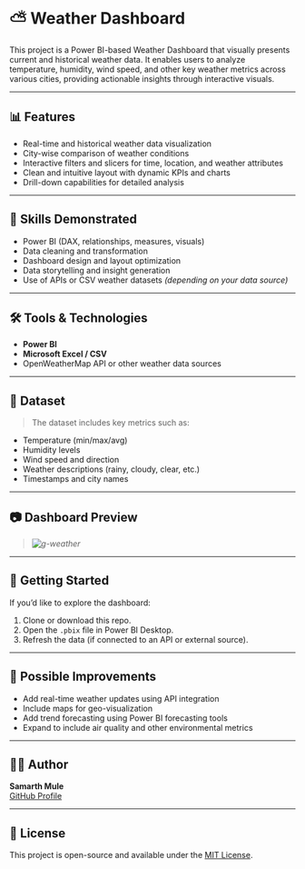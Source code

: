 # ⛅ Weather Dashboard

This project is a Power BI-based Weather Dashboard that visually presents current and historical weather data. It enables users to analyze temperature, humidity, wind speed, and other key weather metrics across various cities, providing actionable insights through interactive visuals.

---

## 📊 Features

- Real-time and historical weather data visualization
- City-wise comparison of weather conditions
- Interactive filters and slicers for time, location, and weather attributes
- Clean and intuitive layout with dynamic KPIs and charts
- Drill-down capabilities for detailed analysis

---

## 🧠 Skills Demonstrated

- Power BI (DAX, relationships, measures, visuals)
- Data cleaning and transformation
- Dashboard design and layout optimization
- Data storytelling and insight generation
- Use of APIs or CSV weather datasets *(depending on your data source)*

---

## 🛠️ Tools & Technologies

- **Power BI**
- **Microsoft Excel / CSV**
- OpenWeatherMap API or other weather data sources

---

## 📁 Dataset

> The dataset includes key metrics such as:
- Temperature (min/max/avg)
- Humidity levels
- Wind speed and direction
- Weather descriptions (rainy, cloudy, clear, etc.)
- Timestamps and city names

---

## 📷 Dashboard Preview

> *![g-weather](https://github.com/user-attachments/assets/3623b170-64f8-413d-8d28-a83ab3ffeabb)*
---

## 🚀 Getting Started

If you’d like to explore the dashboard:
1. Clone or download this repo.
2. Open the `.pbix` file in Power BI Desktop.
3. Refresh the data (if connected to an API or external source).

---

## 🔮 Possible Improvements

- Add real-time weather updates using API integration
- Include maps for geo-visualization
- Add trend forecasting using Power BI forecasting tools
- Expand to include air quality and other environmental metrics

---

## 🧑‍💻 Author

**Samarth Mule**  
[GitHub Profile](https://github.com/Samarth-170904)

---

## 📜 License

This project is open-source and available under the [MIT License](LICENSE).
